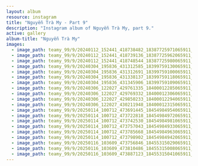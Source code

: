 ```yaml
---
layout: album
resource: instagram
title: "Nguyễn Trà My - Part 9"
description: "Instagram album of Nguyễn Trà My, part 9."
active: gallery
album-title: "Nguyễn Trà My"
images:
  - image_path: teamy_99/9/20240112_152441_418738482_18387725971065911_1342056681211694097_n.jpg
  - image_path: teamy_99/9/20240112_152441_418739136_18387725962065911_7229586645696670724_n.jpg
  - image_path: teamy_99/9/20240112_152441_418748544_18387725980065911_387763545897909308_n.jpg
  - image_path: teamy_99/9/20240304_195836_431312585_18399759130065911_7212304773075369339_n.jpg
  - image_path: teamy_99/9/20240304_195836_431312691_18399759100065911_6514673506829655003_n.jpg
  - image_path: teamy_99/9/20240304_195836_431338137_18399759118065911_9037608192120630706_n.jpg
  - image_path: teamy_99/9/20240304_195836_431345906_18399759109065911_8016469024802973817_n.jpg
  - image_path: teamy_99/9/20240306_122027_429761335_18400012285065911_8106777206173561104_n.jpg
  - image_path: teamy_99/9/20240306_122027_429769332_18400012306065911_941072408561380376_n.jpg
  - image_path: teamy_99/9/20240306_122027_429850233_18400012294065911_7711578154820398435_n.jpg
  - image_path: teamy_99/9/20240306_122027_430211948_18400012315065911_6634594285927075214_n.jpg
  - image_path: teamy_99/9/20250114_100712_473691445_18454984954065911_6076480692714161207_n.jpg
  - image_path: teamy_99/9/20250114_100712_473722818_18454984972065911_6904802666779195484_n.jpg
  - image_path: teamy_99/9/20250114_100712_473742530_18454984981065911_3104834334746235766_n.jpg
  - image_path: teamy_99/9/20250114_100712_473757043_18454984933065911_7451711101445586310_n.jpg
  - image_path: teamy_99/9/20250114_100712_473785668_18454984963065911_1244383201539204173_n.jpg
  - image_path: teamy_99/9/20250114_100712_473798902_18454984942065911_5070365965415888063_n.jpg
  - image_path: teamy_99/9/20250116_103609_473756846_18455315029065911_971228536688200551_n.jpg
  - image_path: teamy_99/9/20250116_103609_473810486_18455315008065911_2649385862197426973_n.jpg
  - image_path: teamy_99/9/20250116_103609_473887123_18455315041065911_4302917007959708729_n.jpg
---
```


